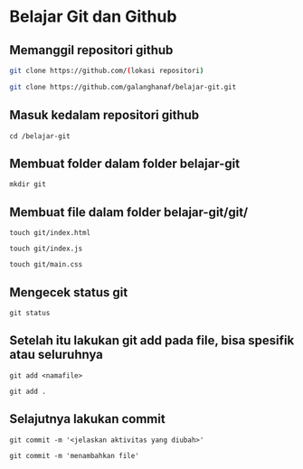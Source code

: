 # Belajar Git dan Github

## Memanggil repositori github
```bash
git clone https://github.com/(lokasi repositori)

git clone https://github.com/galanghanaf/belajar-git.git
```
## Masuk kedalam repositori github
```
cd /belajar-git
```
## Membuat folder dalam folder belajar-git
```
mkdir git
```
## Membuat file dalam folder belajar-git/git/
```
touch git/index.html

touch git/index.js

touch git/main.css
```

## Mengecek status git
```
git status
```
## Setelah itu lakukan git add pada file, bisa spesifik atau seluruhnya
```
git add <namafile>

git add .
```
## Selajutnya lakukan commit
```
git commit -m '<jelaskan aktivitas yang diubah>'

git commit -m 'menambahkan file'
```
